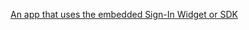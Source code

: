 [An app that uses the embedded Sign-In Widget or SDK](/docs/guides/oie-embedded-common-download-setup-app/java/main/)
